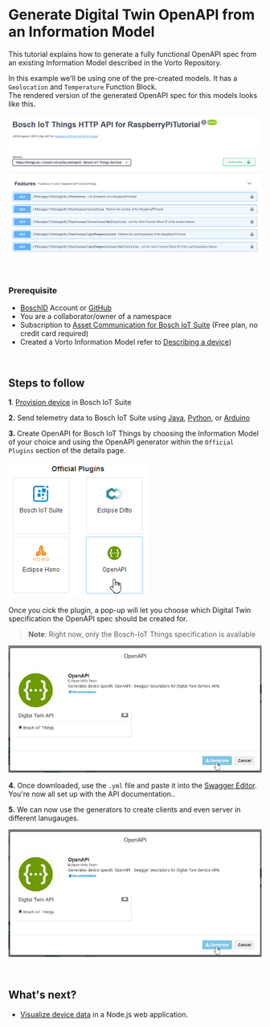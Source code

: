 # Generate Digital Twin OpenAPI from an Information Model

This tutorial explains how to generate a fully functional OpenAPI spec from an existing Information Model described in the Vorto Repository.

In this example we'll be using one of the pre-created models. It has a `Geolocation` and `Temperature` Function Block.   
The rendered version of the generated OpenAPI spec for this models looks like this.

![openAPI example spec](../images/tutorials/create_openapi/openAPI_view.png)

<br />

### Prerequisite
* [BoschID](https://accounts.bosch-iot-suite.com/) Account or [GitHub](https://github.com/) 
* You are a collaborator/owner of a namespace
* Subscription to [Asset Communication for Bosch IoT Suite](https://www.bosch-iot-suite.com/asset-communication/) (Free plan, no credit card required)
* Created a Vorto Information Model refer to [Describing a device](./describe_device-in-5min.md))

<br />

## Steps to follow

**1**. [Provision device](./create_thing.md) in Bosch IoT Suite

**2.** Send telemetry data to Bosch IoT Suite using [Java](./connect_javadevice.md), [Python](./mqtt-python.md), or [Arduino](./connect_esp8266.md)

**3.** Create OpenAPI for Bosch IoT Things by choosing the Information Model of your choice and using the OpenAPI generator within the `Official Plugins` section of the details page.

![generate openAPI spec](../images/tutorials/create_openapi/openAPI_plugin.png)

Once you cick the plugin, a pop-up will let you choose which Digital Twin specification the OpenAPI spec should be created for.
> **Note**: Right now, only the Bosch-IoT Things specification is available

![run spec in swagger tools](../images/tutorials/create_openapi/generate_openAPI.png)

**4.** Once downloaded, use the `.yml` file and paste it into the [Swagger Editor](https://editor.swagger.io/).   
You're now all set up with the API documentation..

**5.** We can now use the generators to create clients and even server in different lanugauges.

![generators swagger tools](../images/tutorials/create_openapi/generate_openAPI.png)
  

<br />

## What's next?
- [Visualize device data](create_webapp_dashboard.md) in a Node.js web application.
